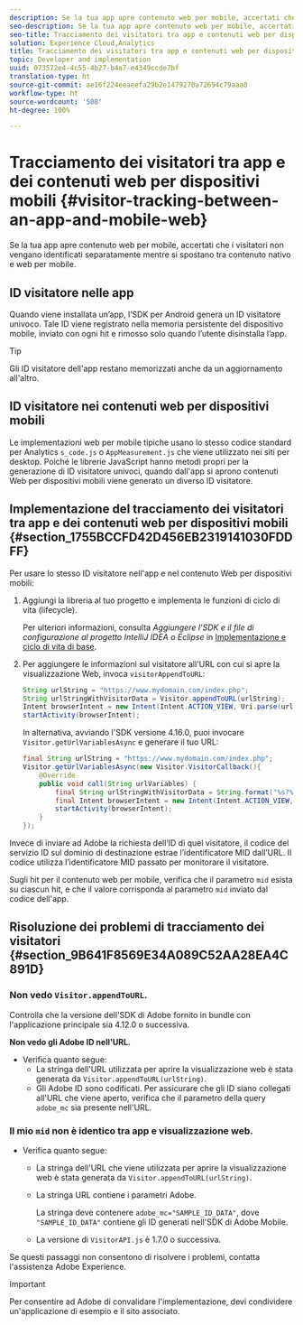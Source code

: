 ```yaml
---
description: Se la tua app apre contenuto web per mobile, accertati che i visitatori non vengano identificati separatamente mentre si spostano tra contenuto nativo e web per mobile.
seo-description: Se la tua app apre contenuto web per mobile, accertati che i visitatori non vengano identificati separatamente mentre si spostano tra contenuto nativo e web per mobile.
seo-title: Tracciamento dei visitatori tra app e contenuti web per dispositivi mobili
solution: Experience Cloud,Analytics
title: Tracciamento dei visitatori tra app e contenuti web per dispositivi mobili
topic: Developer and implementation
uuid: 073572e4-4c55-4b27-b4a7-e4349ccde7bf
translation-type: ht
source-git-commit: ae16f224eeaeefa29b2e1479270a72694c79aaa0
workflow-type: ht
source-wordcount: '508'
ht-degree: 100%

---
```



# Tracciamento dei visitatori tra app e dei contenuti web per dispositivi mobili {#visitor-tracking-between-an-app-and-mobile-web}

Se la tua app apre contenuto web per mobile, accertati che i visitatori non vengano identificati separatamente mentre si spostano tra contenuto nativo e web per mobile.

## ID visitatore nelle app

Quando viene installata un’app, l’SDK per Android genera un ID visitatore univoco. Tale ID viene registrato nella memoria persistente del dispositivo mobile, inviato con ogni hit e rimosso solo quando l’utente disinstalla l’app.

>[!TIP]
>
>Gli ID visitatore dell&#39;app restano memorizzati anche da un aggiornamento all&#39;altro.

## ID visitatore nei contenuti web per dispositivi mobili

Le implementazioni web per mobile tipiche usano lo stesso codice standard per Analytics `s_code.js` o `AppMeasurement.js` che viene utilizzato nei siti per desktop. Poiché le librerie JavaScript hanno metodi propri per la generazione di ID visitatore univoci, quando dall&#39;app si aprono contenuti Web per dispositivi mobili viene generato un diverso ID visitatore.

## Implementazione del tracciamento dei visitatori tra app e dei contenuti web per dispositivi mobili {#section_1755BCCFD42D456EB2319141030FDDFF}

Per usare lo stesso ID visitatore nell&#39;app e nel contenuto Web per dispositivi mobili:

1. Aggiungi la libreria al tuo progetto e implementa le funzioni di ciclo di vita (lifecycle).

   Per ulteriori informazioni, consulta *Aggiungere l’SDK e il file di configurazione al progetto IntelliJ IDEA o Eclipse* in [Implementazione e ciclo di vita di base](/help/android/getting-started/dev-qs.md).

1. Per aggiungere le informazioni sul visitatore all&#39;URL con cui si apre la visualizzazione Web, invoca `visitorAppendToURL`:

   ```java
   String urlString = "https://www.mydomain.com/index.php"; 
   String urlStringWithVisitorData = Visitor.appendToURL(urlString); 
   Intent browserIntent = new Intent(Intent.ACTION_VIEW, Uri.parse(urlStringWithVisitorData)); 
   startActivity(browserIntent);
   ```

   In alternativa, avviando l&#39;SDK versione 4.16.0, puoi invocare `Visitor.getUrlVariablesAsync` e generare il tuo URL:

   ```java
   final String urlString = "https://www.mydomain.com/index.php"; 
   Visitor.getUrlVariablesAsync(new Visitor.VisitorCallback(){ 
       @Override 
       public void call(String urlVariables) { 
           final String urlStringWithVisitorData = String.format("%s?%s", urlString, urlVariables); 
           final Intent browserIntent = new Intent(Intent.ACTION_VIEW, Uri.parse(urlStringWithVisitorData)); 
           startActivity(browserIntent); 
       } 
   });
   ```

Invece di inviare ad Adobe la richiesta dell’ID di quel visitatore, il codice del servizio ID sul dominio di destinazione estrae l’identificatore MID dall’URL. Il codice utilizza l’identificatore MID passato per monitorare il visitatore.

Sugli hit per il contenuto web per mobile, verifica che il parametro `mid` esista su ciascun hit, e che il valore corrisponda al parametro `mid` inviato dal codice dell&#39;app.

## Risoluzione dei problemi di tracciamento dei visitatori {#section_9B641F8569E34A089C52AA28EA4C891D}

### Non vedo `Visitor.appendToURL`.

Controlla che la versione dell&#39;SDK di Adobe fornito in bundle con l&#39;applicazione principale sia 4.12.0 o successiva.

**Non vedo gli Adobe ID nell&#39;URL.**

* Verifica quanto segue:
   * La stringa dell&#39;URL utilizzata per aprire la visualizzazione web è stata generata da `Visitor.appendToURL(urlString)`.
   * Gli Adobe ID sono codificati. 
Per assicurare che gli ID siano collegati all&#39;URL che viene aperto, verifica che il parametro della query `adobe_mc` sia presente nell&#39;URL.

### Il mio `mid` non è identico tra app e visualizzazione web.

* Verifica quanto segue:

   * La stringa dell&#39;URL che viene utilizzata per aprire la visualizzazione web è stata generata da `Visitor.appendToURL(urlString)`.
   * La stringa URL contiene i parametri Adobe.

      La stringa deve contenere `adobe_mc="SAMPLE_ID_DATA"`, dove `"SAMPLE_ID_DATA"` contiene gli ID generati nell&#39;SDK di Adobe Mobile.
   * La versione di `VisitorAPI.js` è 1.7.0 o successiva.

Se questi passaggi non consentono di risolvere i problemi, contatta l&#39;assistenza Adobe Experience.

>[!IMPORTANT]
>
>Per consentire ad Adobe di convalidare l&#39;implementazione, devi condividere un&#39;applicazione di esempio e il sito associato.

